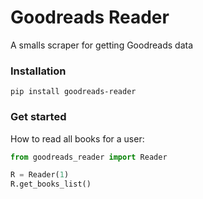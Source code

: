 # Goodreads Reader
A smalls scraper for getting Goodreads data

### Installation
```
pip install goodreads-reader
```

### Get started
How to read all books for a user:

```Python
from goodreads_reader import Reader

R = Reader(1)
R.get_books_list()

